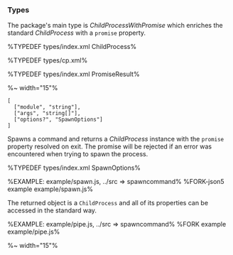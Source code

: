 ### Types

The package's main type is _ChildProcessWithPromise_ which enriches the standard _ChildProcess_ with a `promise` property.

%TYPEDEF types/index.xml ChildProcess%

%TYPEDEF types/cp.xml%

%TYPEDEF types/index.xml PromiseResult%

%~ width="15"%

```### spawn => ChildProcessWithPromise
[
  ["module", "string"],
  ["args", "string[]"],
  ["options?", "SpawnOptions"]
]
```

Spawns a command and returns a _ChildProcess_ instance with the `promise` property resolved on exit. The promise will be rejected if an error was encountered when trying to spawn the process.

%TYPEDEF types/index.xml SpawnOptions%

%EXAMPLE: example/spawn.js, ../src => spawncommand%
%FORK-json5 example example/spawn.js%

The returned object is a `ChildProcess` and all of its properties can be accessed in the standard way.

%EXAMPLE: example/pipe.js, ../src => spawncommand%
%FORK example example/pipe.js%

%~ width="15"%